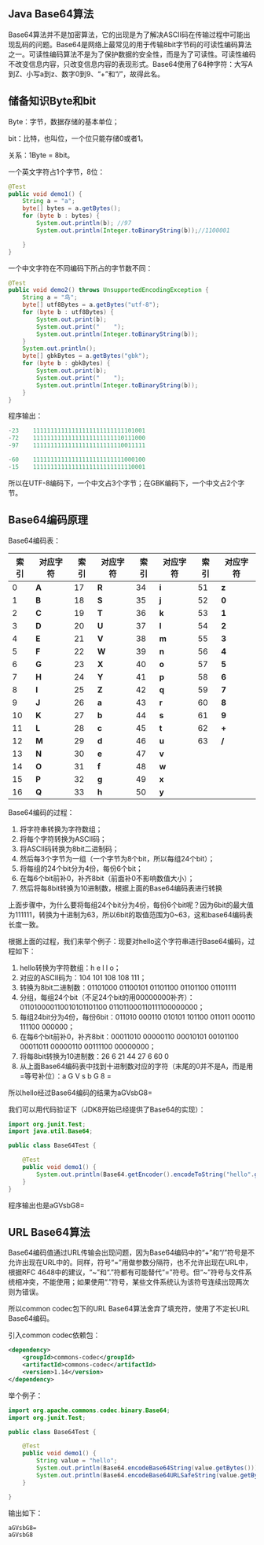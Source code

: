 ## Java Base64算法

Base64算法并不是加密算法，它的出现是为了解决ASCII码在传输过程中可能出现乱码的问题。Base64是网络上最常见的用于传输8bit字节码的可读性编码算法之一。可读性编码算法不是为了保护数据的安全性，而是为了可读性。可读性编码不改变信息内容，只改变信息内容的表现形式。Base64使用了64种字符：大写A到Z、小写a到z、数字0到9、“+”和“/”，故得此名。

## 储备知识Byte和bit

Byte：字节，数据存储的基本单位；

bit：比特，也叫位，一个位只能存储0或者1。

关系：1Byte = 8bit。

一个英文字符占1个字节，8位：

```java
@Test
public void demo1() {
    String a = "a";
    byte[] bytes = a.getBytes();
    for (byte b : bytes) {
        System.out.println(b); //97
        System.out.println(Integer.toBinaryString(b));//1100001

    }
}
```

一个中文字符在不同编码下所占的字节数不同：

```java
@Test
public void demo2() throws UnsupportedEncodingException {
    String a = "鸟";
    byte[] utf8Bytes = a.getBytes("utf-8");
    for (byte b : utf8Bytes) {
        System.out.print(b);
        System.out.print("    ");
        System.out.println(Integer.toBinaryString(b));
    }
    System.out.println();
    byte[] gbkBytes = a.getBytes("gbk");
    for (byte b : gbkBytes) {
        System.out.print(b);
        System.out.print("    ");
        System.out.println(Integer.toBinaryString(b));
    }
}
```

程序输出：

```java
-23    11111111111111111111111111101001
-72    11111111111111111111111110111000
-97    11111111111111111111111110011111

-60    11111111111111111111111111000100
-15    11111111111111111111111111110001
```

所以在UTF-8编码下，一个中文占3个字节；在GBK编码下，一个中文占2个字节。

## Base64编码原理

Base64编码表：

| **索引** | **对应字符** | **索引** | **对应字符** | **索引** | **对应字符** | **索引** | **对应字符** |
| -------- | ------------ | -------- | ------------ | -------- | ------------ | -------- | ------------ |
| 0        | **A**        | 17       | **R**        | 34       | **i**        | 51       | **z**        |
| 1        | **B**        | 18       | **S**        | 35       | **j**        | 52       | **0**        |
| 2        | **C**        | 19       | **T**        | 36       | **k**        | 53       | **1**        |
| 3        | **D**        | 20       | **U**        | 37       | **l**        | 54       | **2**        |
| 4        | **E**        | 21       | **V**        | 38       | **m**        | 55       | **3**        |
| 5        | **F**        | 22       | **W**        | 39       | **n**        | 56       | **4**        |
| 6        | **G**        | 23       | **X**        | 40       | **o**        | 57       | **5**        |
| 7        | **H**        | 24       | **Y**        | 41       | **p**        | 58       | **6**        |
| 8        | **I**        | 25       | **Z**        | 42       | **q**        | 59       | **7**        |
| 9        | **J**        | 26       | **a**        | 43       | **r**        | 60       | **8**        |
| 10       | **K**        | 27       | **b**        | 44       | **s**        | 61       | **9**        |
| 11       | **L**        | 28       | **c**        | 45       | **t**        | 62       | **+**        |
| 12       | **M**        | 29       | **d**        | 46       | **u**        | 63       | **/**        |
| 13       | **N**        | 30       | **e**        | 47       | **v**        |          |              |
| 14       | **O**        | 31       | **f**        | 48       | **w**        |          |              |
| 15       | **P**        | 32       | **g**        | 49       | **x**        |          |              |
| 16       | **Q**        | 33       | **h**        | 50       | **y**        |          |              |

Base64编码的过程：

1. 将字符串转换为字符数组；
2. 将每个字符转换为ASCII码；
3. 将ASCII码转换为8bit二进制码；
4. 然后每3个字节为一组（一个字节为8个bit，所以每组24个bit）；
5. 将每组的24个bit分为4份，每份6个bit；
6. 在每6个bit前补0，补齐8bit（前面补0不影响数值大小）；
7. 然后将每8bit转换为10进制数，根据上面的Base64编码表进行转换

上面步骤中，为什么要将每组24个bit分为4份，每份6个bit呢？因为6bit的最大值为111111，转换为十进制为63，所以6bit的取值范围为0~63，这和base64编码表长度一致。

根据上面的过程，我们来举个例子：现要对hello这个字符串进行Base64编码，过程如下：

1. hello转换为字符数组：h e l l o；
2. 对应的ASCII码为：104 101 108 108 111；
3. 转换为8bit二进制数：01101000    01100101    01101100    01101100    01101111
4. 分组，每组24个bit（不足24个bit的用00000000补齐）： 011010000110010101101100      011011000110111100000000；
5. 每组24bit分为4份，每份6bit：011010 000110 010101 101100 011011 000110 111100 000000；
6. 在每6个bit前补0，补齐8bit：00011010 00000110 00010101 00101100 00011011 00000110 00111100 00000000；
7. 将每8bit转换为10进制数：26 6 21 44 27 6 60 0
8. 从上面Base64编码表中找到十进制数对应的字符（末尾的0并不是A，而是用=等号补位）：a G V s b G 8 =

所以hello经过Base64编码的结果为aGVsbG8=

我们可以用代码验证下（JDK8开始已经提供了Base64的实现）：

```java
import org.junit.Test;
import java.util.Base64;

public class Base64Test {

    @Test
    public void demo1() {
        System.out.println(Base64.getEncoder().encodeToString("hello".getBytes()));
    }
}
```

程序输出也是aGVsbG8=

## URL Base64算法

Base64编码值通过URL传输会出现问题，因为Base64编码中的“+”和“/”符号是不允许出现在URL中的。同样，符号“=”用做参数分隔符，也不允许出现在URL中，根据RFC 4648中的建议，“~”和“.”符都有可能替代“=”符号。但“~”符号与文件系统相冲突，不能使用；如果使用“.”符号，某些文件系统认为该符号连续出现两次则为错误。

所以common codec包下的URL Base64算法舍弃了填充符，使用了不定长URL Base64编码。

引入common codec依赖包：

```xml
<dependency>
    <groupId>commons-codec</groupId>
    <artifactId>commons-codec</artifactId>
    <version>1.14</version>
</dependency>
```

举个例子：

```java
import org.apache.commons.codec.binary.Base64;
import org.junit.Test;

public class Base64Test {

    @Test
    public void demo1() {
        String value = "hello";
        System.out.println(Base64.encodeBase64String(value.getBytes()));
        System.out.println(Base64.encodeBase64URLSafeString(value.getBytes()));
    }

}
```



输出如下：

```
aGVsbG8=
aGVsbG8
```